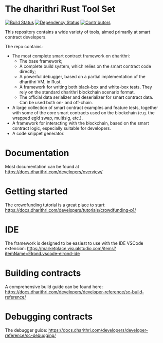 # The dharithri Rust Tool Set


[![Build Status](https://img.shields.io/github/actions/workflow/status/dharithri/mx-sdk-rs/actions.yml?branch=master)](https://github.com/dharithri/mx-sdk-rs/actions/workflows/actions.yml?query=branch%3Amaster) [![Dependency Status](https://deps.rs/repo/github/dharithri/mx-sdk-rs/status.svg)](https://deps.rs/repo/github/dharithri/mx-sdk-rs) [![Contributors](https://img.shields.io/github/contributors/dharithri/mx-sdk-rs)](https://github.com/dharithri/mx-sdk-rs/graphs/contributors)

This repository contains a wide variety of tools, aimed primarily at smart contract developers.

The repo contains:
- The most complete smart contract framework on dharithri:
    - The base framework;
    - A complete build system, which relies on the smart contract code directly;
    - A powerful debugger, based on a partial implementation of the dharithri VM, in Rust.
    - A framework for writing both black-box and white-box tests. They rely on the standard dharithri blockchain scenario format.
    - The official data serializer and deserializer for smart contract data. Can be used both on- and off-chain.
- A large collection of smart contract examples and feature tests, together with some of the core smart contracts used on the blockchain (e.g. the wrapped egld swap, multisig, etc.).
- A framework for interacting with the blockchain, based on the smart contract logic, especially suitable for developers.
- A code snippet generator.

# Documentation

Most documentation can be found at https://docs.dharithri.com/developers/overview/

# Getting started

The crowdfunding tutorial is a great place to start: https://docs.dharithri.com/developers/tutorials/crowdfunding-p1/

# IDE

The framework is designed to be easiest to use with the IDE VSCode extension: https://marketplace.visualstudio.com/items?itemName=Elrond.vscode-elrond-ide

# Building contracts

A comprehensive build guide can be found here: https://docs.dharithri.com/developers/developer-reference/sc-build-reference/

# Debugging contracts

The debugger guide: https://docs.dharithri.com/developers/developer-reference/sc-debugging/
